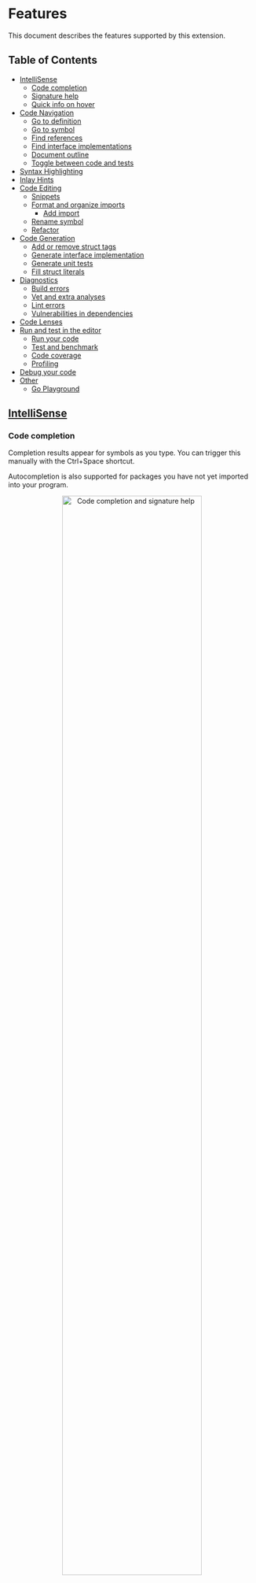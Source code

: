 # Features

This document describes the features supported by this extension.

## Table of Contents

* [IntelliSense](#intellisense)
  * [Code completion](#code-completion)
  * [Signature help](#signature-help)
  * [Quick info on hover](#quick-info-on-hover)
* [Code Navigation](#code-navigation)
  * [Go to definition](#go-to-definition)
  * [Go to symbol](#go-to-symbol)
  * [Find references](#find-references)
  * [Find interface implementations](#find-interface-implementations)
  * [Document outline](#document-outline)
  * [Toggle between code and tests](#toggle-between-code-and-tests)
* [Syntax Highlighting](#syntax-highlighting)
* [Inlay Hints](#inlay-hints)
* [Code Editing](#code-editing)
  * [Snippets](#snippets)
  * [Format and organize imports](#format-and-organize-imports)
    * [Add import](#add-import)
  * [Rename symbol](#rename-symbol)
  * [Refactor](#refactor)
* [Code Generation](#code-generation)
  * [Add or remove struct tags](#add-or-remove-struct-tags)
  * [Generate interface implementation](#generate-interface-implementation)
  * [Generate unit tests](#generate-unit-tests)
  * [Fill struct literals](#fill-struct-literals)
* [Diagnostics](#diagnostics)
  * [Build errors](#build-errors)
  * [Vet and extra analyses](#vet-and-extra-analyses)
  * [Lint errors](#lint-errors)
  * [Vulnerabilities in dependencies](#analyze-vulnerabilities-in-dependencies)
* [Code Lenses](#code-lenses)
* [Run and test in the editor](#run-and-test-in-the-editor)
  * [Run your code](#run-your-code)
  * [Test and benchmark](#test-and-benchmark)
  * [Code coverage](#code-coverage)
  * [Profiling](#profiling)
* [Debug your code](#debugging)
* [Other](#other)
  * [Go Playground](#go-playground)

## [IntelliSense](https://code.visualstudio.com/docs/editor/intellisense)

### Code completion

Completion results appear for symbols as you type. You can trigger this manually with the Ctrl+Space shortcut.

Autocompletion is also supported for packages you have not yet imported into your program.

<div style="text-align: center;"><img src="images/completion-signature-help.gif" alt="Code completion and signature help"  style="width: 75%"> </div>

### Signature help

Information about the signature of a function pops up as you type in its parameters.
### Quick info on hover

Documentation appears when you hover over a symbol.

## [Code Navigation](https://code.visualstudio.com/docs/editor/editingevolved)

### Go to definition

Jump to or peek a symbol's declaration.

<div style="text-align: center;"><img src="images/gotodefinition.gif" alt="Go to definition using the context menu" style="width: 75%"> </div>

### Find references

Find or go to the references of a symbol.

This feature is not available if you are using Go modules **without** [`gopls`](gopls.md), the Go language server.

<div style="text-align: center;"><img src="images/findallreferences.gif" alt="Find references using the context menu" style="width: 75%"> </div>

### Find interface implementations

Find the concrete types that implement a given interface.

This feature is not available if you are using Go modules **without** [`gopls`](gopls.md), the Go language server.

<div style="text-align: center;"><img src="images/implementations.gif" alt="Go to implementations for Server that implements http.Handler and then finds all implementations of http.Handler in the workspace" style="width: 75%"> </div>

### [Go to symbol](https://code.visualstudio.com/docs/editor/editingevolved#_go-to-symbol)

Search for symbols in your file or workspace by opening the Command Palette (Ctrl+Shift+P) and typing `@` for symbols in the current file or `#` for symbols in the entire workspace.

<div style="text-align: center;"><img src="images/workspace-symbols.gif" alt="Use Workspace Symbols to locate Hello in the workspace" style="width: 75%"> </div>

### Call hierarchy

Show all calls from or to a function.

<div style="text-align: center;"><img src="images/callhierarchy.gif" alt="Show call hierarchy and investigate callers of a function" style="width: 75%"> </div>

### Document outline

See all the symbols in the current file in the VS Code's [Outline view](https://code.visualstudio.com/docs/getstarted/userinterface#_outline-view).

<div style="text-align: center;"><img src="images/outline.png" alt="Outline of a Go file" style="width: 75%"> </div>

### Toggle between code and tests

Quickly toggle between a file and its corresponding test file by using the [`Go: Toggle Test File`](commands.md#go-toggle-test-file) command.

<div style="text-align: center;"><img src="images/toggletestfile.gif" alt="Toggle between reverse.go and reverse_test.go" style="width: 75%"> </div>

## Syntax Highlighting

The default syntax highlighting for Go files is implemented in Visual Studio Code using TextMate grammar, not by this extension.

If you are using `gopls`, you can enable [Semantic Highlighting](https://code.visualstudio.com/api/language-extensions/semantic-highlight-guide) for more accurate syntax highlighting based on semantic tokenization using this setting:

```
"gopls": {
  "ui.semanticTokens": true,

  // you can optionally turn on these features for more colors
  // see https://go.dev/issue/45753 and https://go.dev/issue/45792 
  "ui.noSemanticString": true,  // delegates string syntax highlighting to vscode
  "ui.noSemanticNumber": true,  // delegates number syntax highlighting to vscode
}
```

 
### Go template syntax highlighting

When `gopls`'s semantic tokens feature is enabled, `gopls` also provides semantic tokens for Go template files (language identifier: `gotmpl`). By default, the extension associates all `*.tmpl` or `*.gotmpl` files in the workspace with `gotmpl` language. Users can override the language mode by using Visual Studio Code's UI or the `"files.associations"` setting. See [Visual Studio Code's doc](https://code.visualstudio.com/docs/languages/overview#_changing-the-language-for-the-selected-file) for more details.

<div style="text-align: center;"><img src="images/gotmpl.gif" alt="Enable Go template language support by changing the language ID" style="width: 75%"> </div>

## Inlay Hints

Inlay hints render additional inline information to source code to help you understand what the code does.
They can be enabled/disabled with the `editor.inlayHints.enabled` setting in combination with `go.inlayHints` [settings](settings.md#go.inlayHints.assignVariableTypes) to enable inlay hints types.

### Variable types in assign statements

```go
	i/* int*/, j/* int*/ := 0, len(r)-1
```

### Variable types in range statements
```go
	for k/* int*/, v/* string*/ := range []string{} {
		fmt.Println(k, v)
	}
```
### Composite literal field names
```go
	{/*in: */"Hello, world", /*want: */"dlrow ,olleH"}
```

### Composite literal types
```go
	for _, c := range []struct {
		in, want string
	}{
		/*struct{ in string; want string }*/{"Hello, world", "dlrow ,olleH"},
	}
```
### Constant values
```go
	const (
		KindNone   Kind = iota/* = 0*/
		KindPrint/*  = 1*/
		KindPrintf/* = 2*/
		KindErrorf/* = 3*/
	)
```
### Function type parameters
```go
	myFoo/*[int, string]*/(1, "hello")
```

### Parameter names
```go
	parseInt(/* str: */ "123", /* radix: */ 8)
```

## Code Editing

### [Snippets](https://code.visualstudio.com/docs/editor/userdefinedsnippets)

Predefined snippets for quick coding. These snippets will appear as completion suggestions when you type. Users can also define their own custom snippets (see [Snippets in Visual Studio Code](https://code.visualstudio.com/docs/editor/userdefinedsnippets#_create-your-own-snippets)).

<div style="text-align: center;"><img src="images/snippets-tys.gif" alt="Use the struct type snippet" style="width: 75%"> </div>

### Format and organize imports

Format code and organize imports, either manually or on save.

The extension formats Go code, organizes imports, and removes unused imports by default. For different behavior, please override per-language default settings following [the instruction](advanced.md#formatting-code-and-organizing-imports).

When organizing imports, the imported packages are grouped in the default `goimports` style. In order to group some packages after 3rd-party packages, use [`"gopls": { "formatting.local": <comma-separated imports prefix>}`](settings.md#formattinglocal).

#### Add import

The extension organizes imports automatically and can add missing imports if the package is present in your module cache already. However, you can also manually add a new import to your file through the [`Go: Add Import`](commands.md#go-add-import) command. Available packages are offered from module cache (or from your `GOPATH` in GOPATH mode).

<div style="text-align: center;"><img src="images/addimport.gif" alt="Add byte import to Go file" style="width: 75%"> </div>

#### Custom formatter

In addition to the default `gofmt`-style formatter, the Go language server supports `gofumpt`-style formatting. You can enable `gofumpt` formatting by setting `"gopls.formatting.gofumpt"`.
You can  also configure to use other custom formatter by using the `"go.formatTool"` setting. The custom formatter must operate on file contents from STDIN, and output the formatted result to STDOUT.

### [Rename symbol](https://code.visualstudio.com/docs/editor/refactoring#_rename-symbol)

Rename all occurrences of a symbol in your workspace.

**Note**: For undo after rename to work on Windows, you need to have `diff` tool on your `PATH`.

This feature is not available if you are using Go modules **without** [`gopls`](gopls.md), the Go language server.

<div style="text-align: center;"><img src="images/rename.gif" alt="Rename an exported variable in Go workspace" style="width: 75%"> </div>


### Refactor

Select the area for refactoring (e.g. variable, function body, etc). Click on the Code Action light bulb icon
that appears in the selected area, or select "Refactoring..." or "Rename Symbol" from the VS Code Context menu.
For known issues with this feature see [golang/go#37170](https://github.com/golang/go/issues/37170).

<div style="text-align: center;"><img src="images/extract-variable.gif" alt="Extract to variable followed by a rename" style="width: 75%"> </div>

## Code Generation

### Add or remove struct tags

Use the [`Go: Add Tags to Struct Fields`](commands.md#go-add-tags-to-struct-fields) command to automatically generate or remove [tags](https://pkg.go.dev/reflect?tab=doc#StructTag) for your struct. This feature is provided by the [`gomodifytags`](tools.md#gomodifytags) tool.

<div style="text-align: center;"><img src="images/addtagstostructfields.gif" alt="Add tags to struct fields" style="width: 75%"> </div>

### Generate interface implementation

Use the [`Go: Generate Interface Stubs`](commands.md#go-generate-interface-stubs) command to automatically generate method stubs for a given interface. This feature is provided by the [`impl`](tools.md#impl) tool.

<div style="text-align: center;"><img src="images/generateinterfaceimplementation.gif" alt="Generate functions to implement an interface" style="width: 75%"> </div>

### Generate unit tests

Easily generate unit tests for your project by running one of the [`Go: Generate Unit Tests for ...`](commands.md#go-generate-unit-tests-for-file) commands. This can be done at a function, file, or package level. This feature is provided by the [`gotests`](tools.md#gotests) tool.

<div style="text-align: center;"><img src="images/generateunittestsforfunction.gif" alt="Generate unit tests for a function" style="width: 75%"> </div>

### Fill struct literals

Use the [`Go: Fill struct`](commands.md#fill-struct) command to automatically fill a struct literal with its default values.

<div style="text-align: center;"><img src="images/fillstructliterals.gif" alt="Fill struct literals" style="width: 75%"> </div>

## Diagnostics 

The extension, powered by the Go language server (`gopls`), offers various diagnostics and analyses features,
and often with quick fixes to address detected issues.

### Build errors

Compile and type errors are shown as you type by default. This works not only Go source code, but also `go.mod`, `go.work`, and Go template files.

### Vet and extra analyses

The Go language server (`gopls`) reports [`vet`](https://pkg.go.dev/cmd/vet) errors and runs many useful analyzers as you type. A full list of analyzers that `gopls` uses can be found in the [analyses  settings section](https://github.com/golang/vscode-go/wiki/settings#uidiagnosticanalyses).

### Lint errors

You can configure an extra linter to run on file save. This behavior is configurable through the [`"go.lintOnSave"`](settings.md#go.lintOnSave) setting.

The default lint tool is [`staticcheck`]. Popular alternative linters such as [`golint`], [`golangci-lint`] and [`revive`] can be used instead by configuring the [`"go.lintTool"`](settings.md#go.lintTool) setting. For a complete overview of linter options, see the [documentation for diagnostic tools](tools.md#diagnostics).

### Analyze vulnerabilities in dependencies

The extension checks the 3rd party dependencies in your code and surfaces vulnerabilities known to the [Go vulnerability database](https://vuln.go.dev). There are two modes that complement each other.

* Import-based analysis: this can be enabled using the [`"go.diagnostic.vulncheck": "Imports"`](settings.md#go.diagnostic.vulncheck) setting. You can turn on and off this analysis conveniently with the ["Go: Toggle Vulncheck"](commands.md#go-toggle-vulncheck) command. In this mode, `gopls` reports vulnerabilities that affect packages directly and indirectly used by your code. The diagnostics are reported in the `go.mod` file along with quick fixes to help upgrading vulnerable modules.

* `Govulncheck` analysis: this is based on the [`golang.org/x/vuln/cmd/govulncheck`](https://pkg.go.dev/golang.org/x/vuln/cmd/govulncheck) tool, which is embedded in `gopls`. This provides a low-noise, reliable way to inspect known vulnerabilities. This only surfaces vulnerabilities that actually affect your code, based on which functions in your code are transitively calling vulnerable functions. This can be accessible by the `gopls` [`run_govulncheck`](settings.md#uicodelenses) code lens. The import-based analysis result also provides the `"Run govulncheck to verify"` option as a quick fix. 

<div style="text-align: center;"><img src="images/vulncheck.gif" alt="Vulncheck">
<em>Go: Toggle Vulncheck</em> <a href="https://user-images.githubusercontent.com/4999471/206977512-a821107d-9ffb-4456-9b27-6a6a4f900ba6.mp4">(vulncheck.mp4)</a> </div>

These features require _`gopls` v0.11.0 or newer_.

Please share your feedback at https://go.dev/s/vsc-vulncheck-feedback.
Report a bug and feature request in [our issue tracker](https://github.com/golang/vscode-go/issues/new).

**Notes and Caveats**

- The import-based analysis uses the list of packages in the workspace modules, which may be different from what you see from `go.mod` files if `go.work` or module `replace`/`exclude` is used.
- The govulncheck analysis result can become stale as you modify code or the Go vulnerability database is updated. In order to invalidate the analysis results manually, use the [`"Reset go.mod diagnostics"`] codelens shown on the top of the `go.mod` file. Otherwise, the result will be automatically invalidated after an hour.
- These features currently don't report vulnerabilities in the standard libraries or tool chains. We are still investigating UX on where to surface the findings and how to help users handle the issues.
- The extension does not scan private packages nor send any information on private modules. All the analysis is done by pulling a list of known vulnerable modules from the Go vulnerability database and then computing the intersection locally.

## Run and test in the editor

### Run your code

To run your code without debugging, use the keyboard shortcut `Ctrl+F5` or run the command `Debug: Start without Debugging`. To debug, see [Debugging](#debugging) below.

This command requires you to have a [launch configuration](debugging.md#launch-configuration) in a `launch.json` file. To open or create your `launch.json`, run the `Debug: Open launch.json` command. Use the default `Go: Launch file` configuration.

Behind the scenes, the `Debug: Start without Debugging` command calls `go run`. `go run` usually requires the path to the file to run, so your `launch.json` should contain `"program": "${file}"`.

### Test and benchmark

[Test UI](https://code.visualstudio.com/api/extension-guides/testing) and [Code lenses](https://code.visualstudio.com/blogs/2017/02/12/code-lens-roundup) allow users to easily run tests, benchmarks, and profiles for a given function, file, package, or workspace.

Alternatively, the same functionality is available through a set of commands: [`Go: Test Function At Cursor`](commands.md#go-test-function-at-cursor), [`Go: Test File`](commands.md#go-test-file), [`Go: Test Package`](commands.md#go-test-package), and [`Go: Test All Packages in Workspace`](commands.md#go-test-all-packages-in-workspace).

<div style="text-align: center;"><img src="images/testexplorer.gif" alt="Testing UI" style="width: 75%"> </div>

### Code Coverage

Show code coverage in the editor, either after running a test or on-demand. This can be done via the commands: [`Go: Apply Cover Profile`](commands.md#go-apply-cover-profile) and [`Go: Toggle Test Coverage in Current Package`](commands.md#go-toggle-test-coverage-in-current-package).

### Profiling

"Go Test: Profile" menu in [Test UI](https://code.visualstudio.com/api/extension-guides/testing) collects CPU/Memory/Mutex profiles and allows visualizing them using pprof (`go tool pprof`).

<div style="text-align: center;"><img src="images/testexplorer-pprof.gif" alt="Profiling" style="width: 75%"> </div>

## [Debugging](debugging.md)

This extension offers debugging of Go programs. See the [debugging documentation](debugging.md) for more information.

## Other

### Go Playground

Export your current file to the [Go Playground](https://play.golang.org) via the [`Go: Run On Go Playground`](settings.md#go-run-on-go-playground) command. This is useful for quickly creating a piece of sample code.

[`gopls`]: gopls.md
[`staticcheck`]: https://staticcheck.io/
[`golint`]: https://pkg.go.dev/golang.org/x/lint/golint?tab=overview
[`golangci-lint`]: https://golangci-lint.run/
[`revive`]: https://github.com/mgechev/revive
